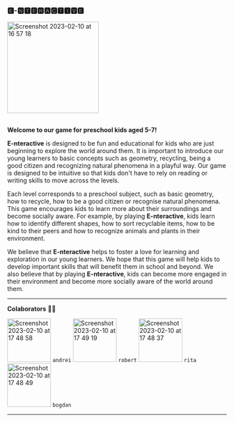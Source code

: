 ### 🅴-🅽🆃🅴🆁🅰🅲🆃🅸🆅🅴 
<img width="210" alt="Screenshot 2023-02-10 at 16 57 18" src="https://user-images.githubusercontent.com/64041947/218123312-0612964e-3ffb-4ebb-959b-a9f8923e0207.png">

## 
**Welcome to our game for preschool kids aged 5-7!**

**E-nteractive** is designed to be fun and educational for kids who are just beginning to explore the world around them. It is important to introduce our young learners to basic concepts such as geometry, recycling, being a good citizen and recognizing natural phenomena in a playful way. Our game is designed to be intuitive so that kids don't have to rely on reading or writing skills to move across the levels.

Each level corresponds to a preschool subject, such as basic geometry, how to recycle, how to be a good citizen or recognise natural phenomena. This game encourages kids to learn more about their surroundings and become socially aware. For example, by playing **E-nteractive**, kids learn how to identify different shapes, how to sort recyclable items, how to be kind to their peers and how to recognize animals and plants in their environment.

We believe that **E-nteractive** helps to foster a love for learning and exploration in our young learners. We hope that this game will help kids to develop important skills that will benefit them in school and beyond. We also believe that by playing **E-nteractive**, kids can become more engaged in their environment and become more socially aware of the world around them.

***


**Colaborators** :man_technologist:

<img width="100" alt="Screenshot 2023-02-10 at 17 48 58" src="https://user-images.githubusercontent.com/64041947/218135335-e22991a1-77c6-42b2-878c-724eff899c56.png"> `andrei` <img width="100" alt="Screenshot 2023-02-10 at 17 49 19" src="https://user-images.githubusercontent.com/64041947/218135479-1bd7b190-ae99-4e96-9c0e-a9214facb001.png"> `robert` <img width="100" alt="Screenshot 2023-02-10 at 17 48 37" src="https://user-images.githubusercontent.com/64041947/218135605-3359afb4-c712-443d-8ec6-8582d369690d.png"> `rita` 
<img width="100" alt="Screenshot 2023-02-10 at 17 48 49" src="https://user-images.githubusercontent.com/64041947/218136227-bdac4472-b2c7-49c8-93ec-1a3fac853f66.png"> `bogdan`
***
